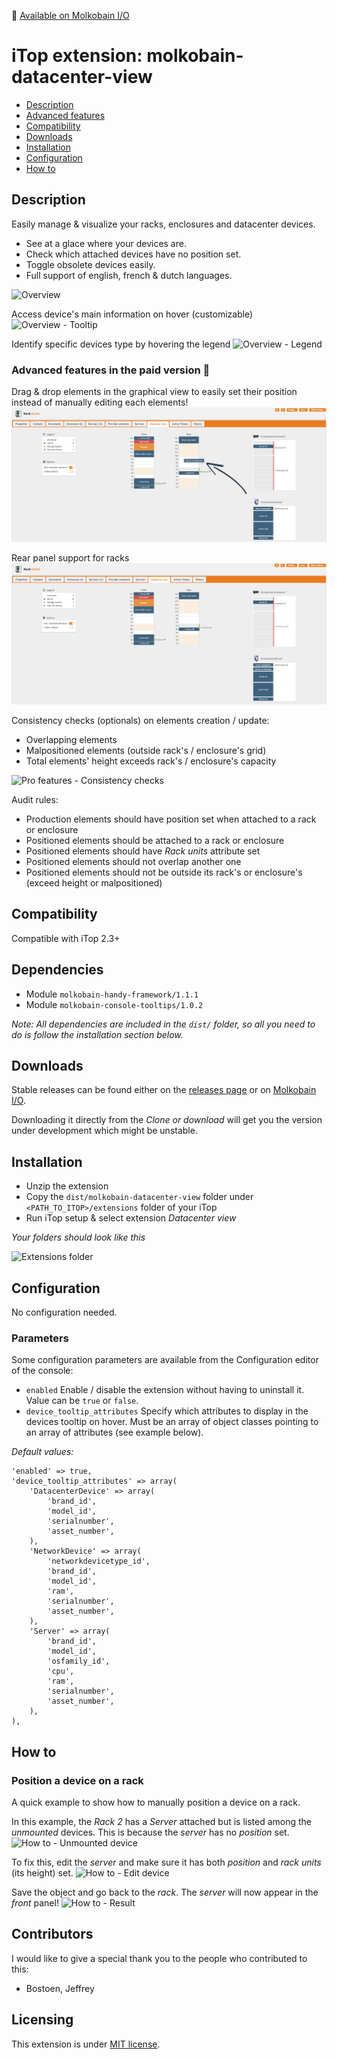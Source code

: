 👋 [Available on Molkobain I/O](https://www.molkobain.com/product/datacenter-view/)

# iTop extension: molkobain-datacenter-view
* [Description](#description)
* [Advanced features](#advanced-features-in-the-paid-version-)
* [Compatibility](#compatibility)
* [Downloads](#downloads)
* [Installation](#installation)
* [Configuration](#configuration)
* [How to](#how-to)

## Description
Easily manage & visualize your racks, enclosures and datacenter devices.
* See at a glace where your devices are.
* Check which attached devices have no position set.
* Toggle obsolete devices easily.
* Full support of english, french & dutch languages.

![Overview](https://raw.githubusercontent.com/Molkobain/itop-datacenter-view/develop/docs/mdv-overview-01.png)

Access device's main information on hover (customizable)
![Overview - Tooltip](https://raw.githubusercontent.com/Molkobain/itop-datacenter-view/develop/docs/mdv-overview-02.png)

Identify specific devices type by hovering the legend
![Overview - Legend](https://raw.githubusercontent.com/Molkobain/itop-datacenter-view/develop/docs/mdv-overview-03.png)


### Advanced features in the paid version 🚀
Drag & drop elements in the graphical view to easily set their position instead of manually editing each elements!
![Pro features - Rear panel](https://raw.githubusercontent.com/Molkobain/itop-datacenter-view/develop/docs/mdv-profeatures-drag-01.png)

Rear panel support for racks
![Pro features - Rear panel](https://raw.githubusercontent.com/Molkobain/itop-datacenter-view/develop/docs/mdv-profeatures-panels-01.png)

Consistency checks (optionals) on elements creation / update:
* Overlapping elements
* Malpositioned elements (outside rack's / enclosure's grid)
* Total elements' height exceeds rack's / enclosure's capacity

![Pro features - Consistency checks](https://raw.githubusercontent.com/Molkobain/itop-datacenter-view/develop/docs/mdv-profeatures-consistency-01.png)

Audit rules:
* Production elements should have position set when attached to a rack or enclosure
* Positioned elements should be attached to a rack or enclosure
* Positioned elements should have *Rack units* attribute set
* Positioned elements should not overlap another one
* Positioned elements should not be outside its rack's or enclosure's (exceed height or malpositioned)

## Compatibility
Compatible with iTop 2.3+

## Dependencies
* Module `molkobain-handy-framework/1.1.1`
* Module `molkobain-console-tooltips/1.0.2`

*Note: All dependencies are included in the `dist/` folder, so all you need to do is follow the installation section below.*

## Downloads
Stable releases can be found either on the [releases page](https://github.com/Molkobain/itop-datacenter-view/releases) or on [Molkobain I/O](https://www.molkobain.com/product/datacenter-view/).

Downloading it directly from the *Clone or download* will get you the version under development which might be unstable.

## Installation
* Unzip the extension
* Copy the ``dist/molkobain-datacenter-view`` folder under ``<PATH_TO_ITOP>/extensions`` folder of your iTop
* Run iTop setup & select extension *Datacenter view*

*Your folders should look like this*

![Extensions folder](https://raw.githubusercontent.com/Molkobain/itop-datacenter-view/develop/docs/mdv-install.png)

## Configuration
No configuration needed.

### Parameters
Some configuration parameters are available from the Configuration editor of the console:
* `enabled` Enable / disable the extension without having to uninstall it. Value can be `true` or `false`.
* `device_tooltip_attributes` Specify which attributes to display in the devices tooltip on hover. Must be an array of object classes pointing to an array of attributes (see example below).

*Default values:*
```
'enabled' => true,
'device_tooltip_attributes' => array(
    'DatacenterDevice' => array(
        'brand_id',
        'model_id',
        'serialnumber',
        'asset_number',
    ),
    'NetworkDevice' => array(
        'networkdevicetype_id',
        'brand_id',
        'model_id',
        'ram',
        'serialnumber',
        'asset_number',
    ),
    'Server' => array(
        'brand_id',
        'model_id',
        'osfamily_id',
        'cpu',
        'ram',
        'serialnumber',
        'asset_number',
    ),
),
```

## How to
### Position a device on a rack
A quick example to show how to manually position a device on a rack.

In this example, the *Rack 2* has a *Server* attached but is listed among the *unmounted* devices. This is because the *server* has no *position* set.
![How to - Unmounted device](https://raw.githubusercontent.com/Molkobain/itop-datacenter-view/develop/docs/mdv-howto-positionserver-01.png)

To fix this, edit the *server* and make sure it has both *position* and *rack units* (its height) set.
![How to - Edit device](https://raw.githubusercontent.com/Molkobain/itop-datacenter-view/develop/docs/mdv-howto-positionserver-02.png)

Save the object and go back to the *rack*. The *server* will now appear in the *front* panel!
![How to - Result](https://raw.githubusercontent.com/Molkobain/itop-datacenter-view/develop/docs/mdv-howto-positionserver-03.png)

## Contributors
I would like to give a special thank you to the people who contributed to this:
 - Bostoen, Jeffrey

## Licensing
This extension is under [MIT license](https://en.wikipedia.org/wiki/MIT_License).
